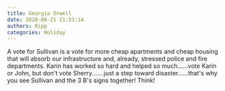 ```yaml
---
title: Georgia Orwell
date: 2020-08-21 21:53:14
authors: Ripp
categories: Holiday
---
```


 A vote for Sullivan is a vote for more cheap apartments and cheap housing that will absorb our infrastructure and, already, stressed police and fire departments.  Karin has worked so hard and helped so much......vote Karin or John, but don't vote Sherry.......just a step toward disaster......that's why you see Sullivan and the 3 B's signs together!  Think!